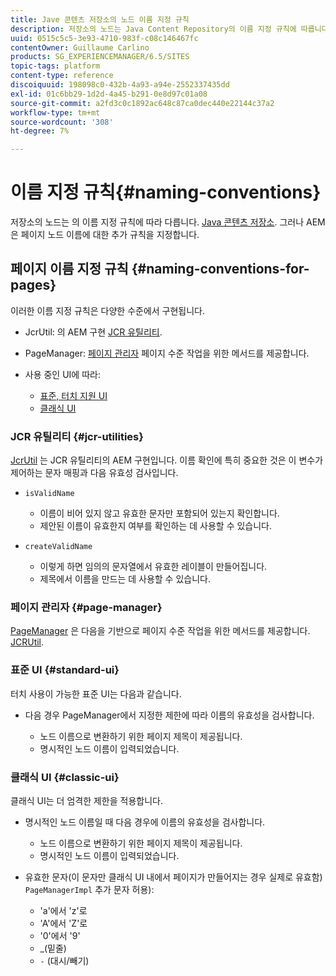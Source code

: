 ```yaml
---
title: Jave 콘텐츠 저장소의 노드 이름 지정 규칙
description: 저장소의 노드는 Java Content Repository의 이름 지정 규칙에 따릅니다
uuid: 0515c5c5-3e93-4710-983f-c08c146467fc
contentOwner: Guillaume Carlino
products: SG_EXPERIENCEMANAGER/6.5/SITES
topic-tags: platform
content-type: reference
discoiquuid: 198098c0-432b-4a93-a94e-2552337435dd
exl-id: 01c6bb29-1d2d-4a45-b291-0e8d97c01a08
source-git-commit: a2fd3c0c1892ac648c87ca0dec440e22144c37a2
workflow-type: tm+mt
source-wordcount: '308'
ht-degree: 7%

---
```


# 이름 지정 규칙{#naming-conventions}

저장소의 노드는 의 이름 지정 규칙에 따라 다릅니다. [Java 콘텐츠 저장소](/help/sites-developing/the-basics.md#java-content-repository). 그러나 AEM은 페이지 노드 이름에 대한 추가 규칙을 지정합니다.

## 페이지 이름 지정 규칙 {#naming-conventions-for-pages}

이러한 이름 지정 규칙은 다양한 수준에서 구현됩니다.

* JcrUtil: 의 AEM 구현 [JCR 유틸리티](#jcr-utilities).
* PageManager: [페이지 관리자](#page-manager) 페이지 수준 작업을 위한 메서드를 제공합니다.
* 사용 중인 UI에 따라:

   * [표준, 터치 지원 UI](#standard-ui)
   * [클래식 UI](#classic-ui)

### JCR 유틸리티 {#jcr-utilities}

[JcrUtil](https://helpx.adobe.com/experience-manager/6-5/sites/developing/using/reference-materials/javadoc/index.html?com/day/cq/commons/jcr/JcrUtil.html) 는 JCR 유틸리티의 AEM 구현입니다. 이름 확인에 특히 중요한 것은 이 변수가 제어하는 문자 매핑과 다음 유효성 검사입니다.

* `isValidName`

   * 이름이 비어 있지 않고 유효한 문자만 포함되어 있는지 확인합니다.
   * 제안된 이름이 유효한지 여부를 확인하는 데 사용할 수 있습니다.

* `createValidName`

   * 이렇게 하면 임의의 문자열에서 유효한 레이블이 만들어집니다.
   * 제목에서 이름을 만드는 데 사용할 수 있습니다.

### 페이지 관리자 {#page-manager}

[PageManager](https://helpx.adobe.com/kr/experience-manager/6-5/sites/developing/using/reference-materials/javadoc/com/day/cq/wcm/api/PageManager.html) 은 다음을 기반으로 페이지 수준 작업을 위한 메서드를 제공합니다. [JCRUtil](#jcr-utilities).

### 표준 UI {#standard-ui}

터치 사용이 가능한 표준 UI는 다음과 같습니다.

* 다음 경우 PageManager에서 지정한 제한에 따라 이름의 유효성을 검사합니다.

   * 노드 이름으로 변환하기 위한 페이지 제목이 제공됩니다.
   * 명시적인 노드 이름이 입력되었습니다.

### 클래식 UI {#classic-ui}

클래식 UI는 더 엄격한 제한을 적용합니다.

* 명시적인 노드 이름일 때 다음 경우에 이름의 유효성을 검사합니다.

   * 노드 이름으로 변환하기 위한 페이지 제목이 제공됩니다.
   * 명시적인 노드 이름이 입력되었습니다.

* 유효한 문자(이 문자만 클래식 UI 내에서 페이지가 만들어지는 경우 실제로 유효함) `PageManagerImpl` 추가 문자 허용):

   * &#39;a&#39;에서 &#39;z&#39;로
   * &#39;A&#39;에서 &#39;Z&#39;로
   * &#39;0&#39;에서 &#39;9&#39;
   * _(밑줄)
   * `-` (대시/빼기)
